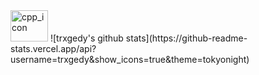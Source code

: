 <img src="https://upload.wikimedia.org/wikipedia/commons/1/18/ISO_C%2B%2B_Logo.svg" alt="cpp_icon" align=left, width=60, height=50/>
![trxgedy's github stats](https://github-readme-stats.vercel.app/api?username=trxgedy&show_icons=true&theme=tokyonight)
